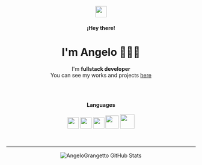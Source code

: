 <p align="center">
  <img src="https://raw.githubusercontent.com/iampavangandhi/iampavangandhi/master/gifs/Hi.gif" width="30px">
  <h4 align="center">¡Hey there!  </h4>
  <h1 align="center">I'm Angelo 👨🏻‍💻</h1>
</p>
<p align="center">
  I'm <strong>fullstack developer</strong>
  </br>
  You can see my works and projects <a href="https://angelograngetto.com.ar">here</a> 
</p>

</br>
</br>

<p align="center">
  <strong>Languages</strong>
  </br>
  </br>
   <img src="https://image.flaticon.com/icons/png/512/1260/1260775.png" width="30px">
   <img src="https://storage.semalt.com/uploads/articles/6e222187f3ca196b689b9d3984685dc91.png" width="30px"> 
   <img src="https://image.flaticon.com/icons/png/512/919/919852.png" width="30px"> 
   <img src="https://icon-library.com/images/django-icon/django-icon-0.jpg" width="35px"> 
   <img src="https://blog.artegrafico.net/wp-content/uploads/2019/07/sass-512.png" width="38px"> 
   
</p>

</br>



--------
<div align="center">

![AngeloGrangetto GitHub Stats](https://github-readme-stats.vercel.app/api?username=angelograngetto&show_icons=true&hide_border=true)

</div>
